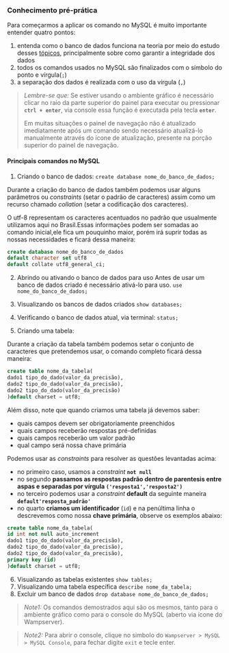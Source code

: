 ### Conhecimento pré-prática

Para começarmos a aplicar os comando no MySQL é muito importante entender quatro pontos:
1. entenda como o banco de dados funciona na teoria por meio do estudo desses [tópicos](1.entendendo-banco-de-dados.md), principalmente sobre como garantir a integridade dos dados
2. todos os comandos usados no MySQL são finalizados com o símbolo do ponto e vírgula(``;``)
3. a separação dos dados é realizada com o uso da vírgula (``,``)

> *Lembre-se que:*
 Se estiver usando o ambiente gráfico é necessário clicar no raio da parte superior do painel para executar ou pressionar **``ctrl + enter``**, via console essa função é executada pela tecla **``enter``**.
>
> Em muitas situações o painel de navegação não é atualizado imediatamente após um comando sendo necessário atualizá-lo manualmente através do ícone de atualização, presente na porção superior do painel de navegação.

#### Principais comandos no MySQL

1. Criando o banco de dados: `create database nome_do_banco_de_dados;`

Durante a criação do banco de dados também podemos usar alguns parâmetros ou *constraints* (setar o padrão de caracteres) assim como um recurso chamado *collation* (setar a codificação dos caracteres). 

O utf-8 representam os caracteres acentuados no padrão que usualmente utilizamos aqui no Brasil.Essas informações podem ser somadas ao comando inicial,ele fica um pouquinho maior, porém irá suprir todas as nossas necessidades e ficará dessa maneira:

```sql
create database nome_do_banco_de_dados 
default character set utf8 
default collate utf8_general_ci;
```

2. Abrindo ou ativando o banco de dados para uso
Antes de usar um banco de dados criado é necessário ativá-lo para uso.
`use nome_do_banco_de_dados;`


3. Visualizando os bancos de dados criados
`show databases;`
    
4. Verificando o banco de dados atual, via terminal: `status;`

5. Criando uma tabela:

Durante a criação da tabela também podemos setar o conjunto de caracteres que pretendemos usar, o comando completo ficará dessa maneira:

```sql
create table nome_da_tabela(
dado1 tipo_do_dado(valor_da_precisão), 
dado2 tipo_do_dado(valor_da_precisão),
dado2 tipo_do_dado(valor_da_precisão)
)default charset = utf8;
```

Além disso, note que quando criamos uma tabela já devemos saber:
 - quais campos devem ser obrigatoriamente preenchidos 
 - quais campos receberão respostas pré-definidas
 - quais campos receberão um valor padrão
 - qual campo será nossa chave primária
  
Podemos usar as *constraints* para resolver as questões levantadas acima:
- no primeiro caso, usamos a *constraint* **``not null``**
- no segundo **passamos as respostas padrão dentro de parentesis entre aspas e separadas por vírgula ``('resposta1','resposta2')``**
- no terceiro podemos usar a *constraint* **default**  da seguinte maneira **``default'resposta_padrão'``**
- no quarto **criamos um identificador** (``id``) e na penúltima linha o descrevemos como nossa **chave primária**, observe os exemplos abaixo:

```sql
create table nome_da_tabela(
id int not null auto_increment
dado1 tipo_do_dado(valor_da_precisão), 
dado2 tipo_do_dado(valor_da_precisão),
dado2 tipo_do_dado(valor_da_precisão),
primary key (id)
)default charset = utf8;
```

6. Visualizando as tabelas existentes
   `show tables;`
7. Visualizando uma tabela específica
   `describe nome_da_tabela;`
8. Excluir um banco de dados
    `drop database nome_do_banco_de_dados;`
   


> *Note1:* Os comandos demostrados aqui são os mesmos, tanto para o ambiente gráfico como para o console do MySQL (aberto via ícone do Wampserver).

> *Note2:* Para abrir o console, clique no simbolo do ``Wampserver > MySQL > MySQL Console``, para fechar digite ``exit`` e tecle enter.